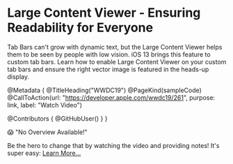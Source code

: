 # Large Content Viewer - Ensuring Readability for Everyone

Tab Bars can't grow with dynamic text, but the Large Content Viewer helps them to be seen by people with low vision. iOS 13 brings this feature to custom tab bars. Learn how to enable Large Content Viewer on your custom tab bars and ensure the right vector image is featured in the heads-up display.

@Metadata {
   @TitleHeading("WWDC19")
   @PageKind(sampleCode)
   @CallToAction(url: "https://developer.apple.com/wwdc19/261", purpose: link, label: "Watch Video")

   @Contributors {
      @GitHubUser(<replace this with your GitHub handle>)
   }
}

😱 "No Overview Available!"

Be the hero to change that by watching the video and providing notes! It's super easy:
 [Learn More…](https://wwdcnotes.github.io/WWDCNotes/documentation/wwdcnotes/contributing)
